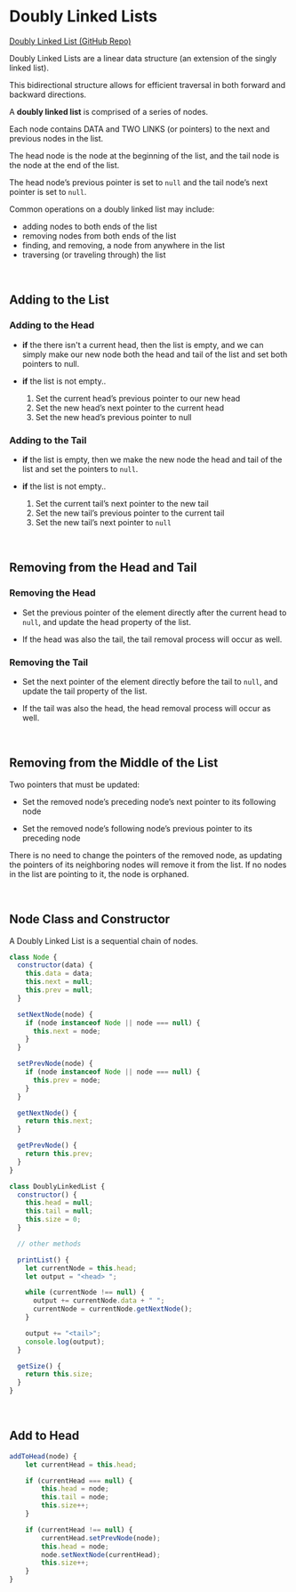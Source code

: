 # Doubly Linked Lists

[Doubly Linked List (GitHub Repo)](https://github.com/trekhleb/javascript-algorithms/tree/master/src/data-structures/doubly-linked-list)

Doubly Linked Lists are a linear data structure (an extension of the singly linked list).

This bidirectional structure allows for efficient traversal in both forward and backward directions.

A **doubly linked list** is comprised of a series of nodes.

Each node contains DATA and TWO LINKS (or pointers) to the next and previous nodes in the list.

The head node is the node at the beginning of the list, and the tail node is the node at the end of the list.

The head node’s previous pointer is set to `null` and the tail node’s next pointer is set to `null`.

Common operations on a doubly linked list may include:

- adding nodes to both ends of the list
- removing nodes from both ends of the list
- finding, and removing, a node from anywhere in the list
- traversing (or traveling through) the list

<br>

## Adding to the List

### Adding to the Head

- **if** the there isn't a current head, then the list is empty, and we can simply make our new node both the head and tail of the list and set both pointers to null.

- **if** the list is not empty..

  1. Set the current head’s previous pointer to our new head
  2. Set the new head’s next pointer to the current head
  3. Set the new head’s previous pointer to null

### Adding to the Tail

- **if** the list is empty, then we make the new node the head and tail of the list and set the pointers to `null`.

- **if** the list is not empty..

  1. Set the current tail’s next pointer to the new tail
  2. Set the new tail’s previous pointer to the current tail
  3. Set the new tail’s next pointer to `null`

<br>

## Removing from the Head and Tail

### Removing the Head

- Set the previous pointer of the element directly after the current head to `null`, and update the head property of the list.

- If the head was also the tail, the tail removal process will occur as well.

### Removing the Tail

- Set the next pointer of the element directly before the tail to `null`, and update the tail property of the list.

- If the tail was also the head, the head removal process will occur as well.

<br>

## Removing from the Middle of the List

Two pointers that must be updated:

- Set the removed node’s preceding node’s next pointer to its following node

- Set the removed node’s following node’s previous pointer to its preceding node

There is no need to change the pointers of the removed node, as updating the pointers of its neighboring nodes will remove it from the list. If no nodes in the list are pointing to it, the node is orphaned.

<br>

## Node Class and Constructor

A Doubly Linked List is a sequential chain of nodes.

```js
class Node {
  constructor(data) {
    this.data = data;
    this.next = null;
    this.prev = null;
  }

  setNextNode(node) {
    if (node instanceof Node || node === null) {
      this.next = node;
    }
  }

  setPrevNode(node) {
    if (node instanceof Node || node === null) {
      this.prev = node;
    }
  }

  getNextNode() {
    return this.next;
  }

  getPrevNode() {
    return this.prev;
  }
}
```

```js
class DoublyLinkedList {
  constructor() {
    this.head = null;
    this.tail = null;
    this.size = 0;
  }

  // other methods

  printList() {
    let currentNode = this.head;
    let output = "<head> ";

    while (currentNode !== null) {
      output += currentNode.data + " ";
      currentNode = currentNode.getNextNode();
    }

    output += "<tail>";
    console.log(output);
  }

  getSize() {
    return this.size;
  }
}
```

<br>

## Add to Head

```js
addToHead(node) {
    let currentHead = this.head;

    if (currentHead === null) {
        this.head = node;
        this.tail = node;
        this.size++;
    }

    if (currentHead !== null) {
        currentHead.setPrevNode(node);
        this.head = node;
        node.setNextNode(currentHead);
        this.size++;
    }
}
```

<br>
